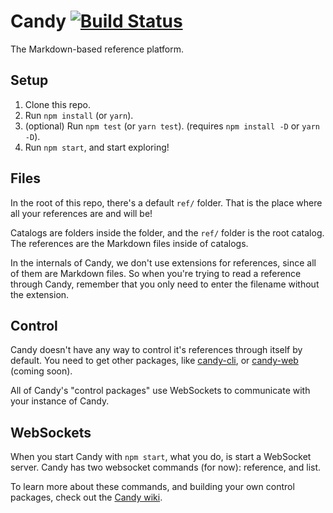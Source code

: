 # Candy [![Build Status](https://travis-ci.org/moriczgergo/candy.svg?branch=master)](https://travis-ci.org/moriczgergo/candy)
The Markdown-based reference platform.

## Setup

 1. Clone this repo.
 2. Run `npm install` (or `yarn`).
 3. (optional) Run `npm test` (or `yarn test`). (requires `npm install -D` or `yarn -D`).
 4. Run `npm start`, and start exploring!

## Files

In the root of this repo, there's a default `ref/` folder. That is the place where all your references are and will be!

Catalogs are folders inside the folder, and the `ref/` folder is the root catalog. The references are the Markdown files inside of catalogs.

In the internals of Candy, we don't use extensions for references, since all of them are Markdown files. So when you're trying to read a reference through Candy, remember that you only need to enter the filename without the extension.

## Control

Candy doesn't have any way to control it's references through itself by default. You need to get other packages, like [candy-cli](https://github.com/moriczgergo/candy-cli), or [candy-web](#) (coming soon).

All of Candy's "control packages" use WebSockets to communicate with your instance of Candy.

## WebSockets

When you start Candy with `npm start`, what you do, is start a WebSocket server. Candy has two websocket commands (for now): reference, and list.

To learn more about these commands, and building your own control packages, check out the [Candy wiki](https://github.com/moriczgergo/candy/wiki).